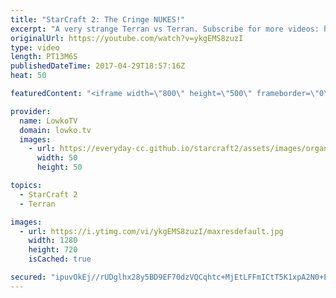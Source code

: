 ```yaml
---
title: "StarCraft 2: The Cringe NUKES!"
excerpt: "A very strange Terran vs Terran. Subscribe for more videos: http://lowko.tv/youtube Zerg vs Protoss misdirection: https://goo.gl/ByS50z  In this Gold vs Platinum League Terran vs Terran the player in Blue decides to play a bit of a strange style with Tactical Nukes and bad manner Mules.  Support me on"
originalUrl: https://youtube.com/watch?v=ykgEMS8zuzI
type: video
length: PT13M6S
publishedDateTime: 2017-04-29T18:57:16Z
heat: 50

featuredContent: "<iframe width=\"800\" height=\"500\" frameborder=\"0\" src=\"https://www.youtube.com/embed/ykgEMS8zuzI\" allow=\"accelerometer; autoplay; encrypted-media; gyroscope; picture-in-picture\" allowfullscreen></iframe>"

provider:
  name: LowkoTV
  domain: lowko.tv
  images:
    - url: https://everyday-cc.github.io/starcraft2/assets/images/organizations/lowko.tv-50x50.jpg
      width: 50
      height: 50

topics:
  - StarCraft 2
  - Terran

images:
  - url: https://i.ytimg.com/vi/ykgEMS8zuzI/maxresdefault.jpg
    width: 1280
    height: 720
    isCached: true

secured: "ipuvOkEj//rUDglhx28y5BD9EF70dzVQCqhtc+MjEtLFFmICtT5K1xpA2N0+ELT87qxpa0S7EXRy8R4C5reHcmvNwpLUoAJ6E/qjJlP8QMslNbUnMDAUrbu340CxKLbnTeavh91E0+Omrvhy4PFPlJx4zWtqi7+7auUb/yCvDglaPmpnf0wZogmApE3MoDw7FFY+mYaeVKbjicwFr4HdaL5mPc+JZBQb8S/I+iQCgZQwlBtN3GjDKhgfqB0gRys21o7C+1iDfEtIMUS6Dla0JzFEBmyUq40F+0GF2DgLyL2VjekCHnLbThOde71F1uSaXYAthRfwsFSe6AqjGqEB5Aca40EWGw2c/EoauTtdroY4RlO+nKG+uWAV0OabbLOep8vwz1LCfe2oLnTiEJCn5C6FCRKD/WZivE/LQsBulvsWWV5y3DNlWoVjilzdR05j;so9N/E4502uha38zCaIu9w=="
---
```


